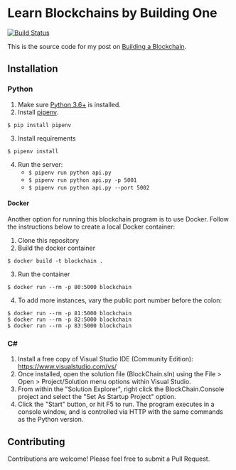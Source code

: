 # Learn Blockchains by Building One

[![Build Status](https://travis-ci.org/dvf/blockchain.svg?branch=master)](https://travis-ci.org/dvf/blockchain)

This is the source code for my post on [Building a Blockchain](https://medium.com/p/117428612f46). 

## Installation

### Python

1. Make sure [Python 3.6+](https://www.python.org/downloads/) is installed. 
2. Install [pipenv](https://github.com/kennethreitz/pipenv). 

```
$ pip install pipenv 
```
3. Install requirements  
```
$ pipenv install 
``` 

4. Run the server:
    * `$ pipenv run python api.py` 
    * `$ pipenv run python api.py -p 5001`
    * `$ pipenv run python api.py --port 5002`
    
#### Docker

Another option for running this blockchain program is to use Docker.  Follow the instructions below to create a local Docker container:

1. Clone this repository
2. Build the docker container

```
$ docker build -t blockchain .
```

3. Run the container

```
$ docker run --rm -p 80:5000 blockchain
```

4. To add more instances, vary the public port number before the colon:

```
$ docker run --rm -p 81:5000 blockchain
$ docker run --rm -p 82:5000 blockchain
$ docker run --rm -p 83:5000 blockchain
```

### C#

1. Install a free copy of Visual Studio IDE (Community Edition):
https://www.visualstudio.com/vs/
2. Once installed, open the solution file (BlockChain.sln) using the File > Open > Project/Solution menu options within Visual Studio.
3. From within the "Solution Explorer", right click the BlockChain.Console project and select the "Set As Startup Project" option.
4. Click the "Start" button, or hit F5 to run. The program executes in a console window, and is controlled via HTTP with the same commands as the Python version.

## Contributing

Contributions are welcome! Please feel free to submit a Pull Request.

